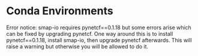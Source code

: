 # Conda Environments

Error notice: smap-io requires pynetcf==0.1.18 but some errors arise which can be fixed by upgrading pynetcf. One way around this is to install pynetcf==0.1.18, install smap-io, then upgrade pynetcf afterwards. This will raise a warning but otherwise you will be allowed to do it.